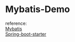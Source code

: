 # Mybatis-Demo
reference:  
[Mybatis](http://www.mybatis.org/spring-boot-starter/mybatis-spring-boot-autoconfigure/index.html)  
[Spring-boot-starter](https://github.com/mybatis/spring-boot-starter/issues?utf8=%E2%9C%93&q=Invalid+bound+statement)
